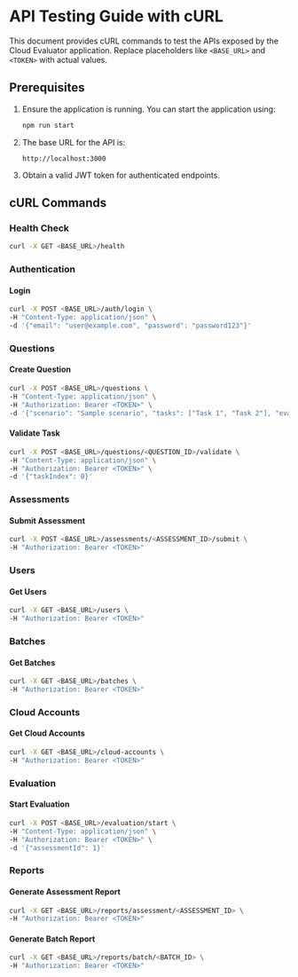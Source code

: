 # API Testing Guide with cURL

This document provides cURL commands to test the APIs exposed by the Cloud Evaluator application. Replace placeholders like `<BASE_URL>` and `<TOKEN>` with actual values.

## Prerequisites

1. Ensure the application is running. You can start the application using:
   ```bash
   npm run start
   ```

2. The base URL for the API is:
   ```
   http://localhost:3000
   ```

3. Obtain a valid JWT token for authenticated endpoints.

## cURL Commands

### Health Check
```bash
curl -X GET <BASE_URL>/health
```

### Authentication
#### Login
```bash
curl -X POST <BASE_URL>/auth/login \
-H "Content-Type: application/json" \
-d '{"email": "user@example.com", "password": "password123"}'
```

### Questions
#### Create Question
```bash
curl -X POST <BASE_URL>/questions \
-H "Content-Type: application/json" \
-H "Authorization: Bearer <TOKEN>" \
-d '{"scenario": "Sample scenario", "tasks": ["Task 1", "Task 2"], "evaluationScript": "print(\"Hello World\")"}'
```

#### Validate Task
```bash
curl -X POST <BASE_URL>/questions/<QUESTION_ID>/validate \
-H "Content-Type: application/json" \
-H "Authorization: Bearer <TOKEN>" \
-d '{"taskIndex": 0}'
```

### Assessments
#### Submit Assessment
```bash
curl -X POST <BASE_URL>/assessments/<ASSESSMENT_ID>/submit \
-H "Authorization: Bearer <TOKEN>"
```

### Users
#### Get Users
```bash
curl -X GET <BASE_URL>/users \
-H "Authorization: Bearer <TOKEN>"
```

### Batches
#### Get Batches
```bash
curl -X GET <BASE_URL>/batches \
-H "Authorization: Bearer <TOKEN>"
```

### Cloud Accounts
#### Get Cloud Accounts
```bash
curl -X GET <BASE_URL>/cloud-accounts \
-H "Authorization: Bearer <TOKEN>"
```

### Evaluation
#### Start Evaluation
```bash
curl -X POST <BASE_URL>/evaluation/start \
-H "Content-Type: application/json" \
-H "Authorization: Bearer <TOKEN>" \
-d '{"assessmentId": 1}'
```

### Reports
#### Generate Assessment Report
```bash
curl -X GET <BASE_URL>/reports/assessment/<ASSESSMENT_ID> \
-H "Authorization: Bearer <TOKEN>"
```

#### Generate Batch Report
```bash
curl -X GET <BASE_URL>/reports/batch/<BATCH_ID> \
-H "Authorization: Bearer <TOKEN>"
```
